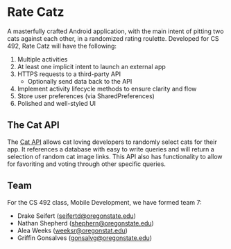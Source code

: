 # Rate Catz

A masterfully crafted Android application, with the main intent of pitting two cats against each other, in a randomized rating roulette.
Developed for CS 492, Rate Catz will have the following:

1. Multiple activities
2. At least one implicit intent to launch an external app
3. HTTPS requests to a third-party API 
	* Optionally send data back to the API
4. Implement activity lifecycle methods to ensure clarity and flow
5. Store user preferences (via SharedPreferences)
6. Polished and well-styled UI


## The Cat API 

The [Cat API](http://thecatapi.com/ "The Cat API") allows cat loving developers to randomly select cats for their app.
It references a database with easy to write queries and will return a selection of random cat image links.
This API also has functionality to allow for favoriting and voting through other specific queries.

## Team

For the CS 492 class, Mobile Development, we have formed team 7:

* Drake Seifert (seifertd@oregonstate.edu)
* Nathan Shepherd (shephern@oregonstate.edu)
* Alea Weeks (weeksr@oregonstat.edu)
* Griffin Gonsalves (gonsalvg@oregonstate.edu)

